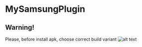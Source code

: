 # MySamsungPlugin

## Warning!
Please, before install apk, choose correct build variant
![alt text](https://cdn.discordapp.com/attachments/127072941924941824/580715652315349004/Screen_Shot_2019-05-22_at_2.16.02_PM.png "Title")
